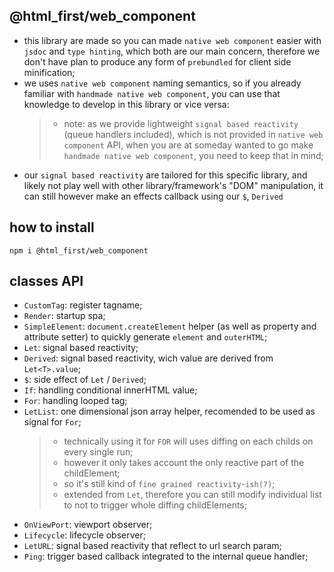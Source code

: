 ﻿## @html_first/web_component

-   this library are made so you can made `native web component` easier with `jsdoc` and
    `type hinting`, which both are our main concern, therefore we don't have plan to produce any
    form of `prebundled` for client side minification;
-   we uses `native web component` naming semantics, so if you already familiar with
    `handmade native web component`, you can use that knowledge to develop in this library or vice
    versa:
    > -   note: as we provide lightweight `signal based reactivity` (queue handlers included), which
    >     is not provided in `native web component` API, when you are at someday wanted to go make
    >     `handmade native web component`, you need to keep that in mind;
-   our `signal based reactivity` are tailored for this specific library, and likely not play well
    with other library/framework's "DOM" manipulation, it can still however make an effects callback
    using our `$`, `Derived`

## how to install

```shell
npm i @html_first/web_component
```

## classes API

-   `CustomTag`: register tagname;
-   `Render`: startup spa;
-   `SimpleElement`: `document.createElement` helper (as well as property and attribute setter) to
    quickly generate `element` and `outerHTML`;
-   `Let`: signal based reactivity;
-   `Derived`: signal based reactivity, wich value are derived from `Let<T>.value`;
-   `$`: side effect of `Let` / `Derived`;
-   `If`: handling conditional innerHTML value;
-   `For`: handling looped tag;
-   `LetList`: one dimensional json array helper, recomended to be used as signal for `For`;
    > -   technically using it for `FOR` will uses diffing on each childs on every single run;
    > -   however it only takes account the only reactive part of the childElement;
    > -   so it's still kind of `fine grained reactivity`-`ish(?)`;
    > -   extended from `Let`, therefore you can still modify individual list to not to trigger
    >     whole diffing childElements;
-   `OnViewPort`: viewport observer;
-   `Lifecycle`: lifecycle observer;
-   `LetURL`: signal based reactivity that reflect to url search param;
-   `Ping`: trigger based callback integrated to the internal queue handler;

